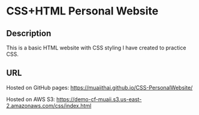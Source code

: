 # CSS+HTML Personal Website
## Description 
This is a basic HTML website with CSS styling I have created to practice CSS. 
 
## URL
Hosted on GitHub pages:
https://muaiithai.github.io/CSS-PersonalWebsite/

Hosted on AWS S3:
https://demo-cf-muaii.s3.us-east-2.amazonaws.com/css/index.html
